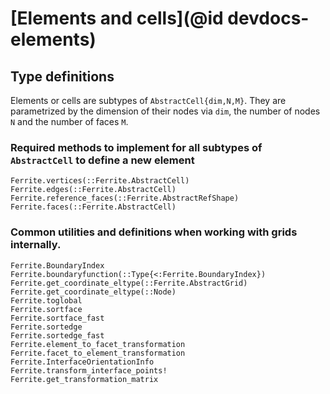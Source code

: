 # [Elements and cells](@id devdocs-elements)

## Type definitions

Elements or cells are subtypes of `AbstractCell{dim,N,M}`. They are parametrized by
the dimension of their nodes via `dim`, the number of nodes `N` and the number
of faces `M`.

### Required methods to implement for all subtypes of `AbstractCell` to define a new element

```@docs
Ferrite.vertices(::Ferrite.AbstractCell)
Ferrite.edges(::Ferrite.AbstractCell)
Ferrite.reference_faces(::Ferrite.AbstractRefShape)
Ferrite.faces(::Ferrite.AbstractCell)
```

### Common utilities and definitions when working with grids internally.

```@docs
Ferrite.BoundaryIndex
Ferrite.boundaryfunction(::Type{<:Ferrite.BoundaryIndex})
Ferrite.get_coordinate_eltype(::Ferrite.AbstractGrid)
Ferrite.get_coordinate_eltype(::Node)
Ferrite.toglobal
Ferrite.sortface
Ferrite.sortface_fast
Ferrite.sortedge
Ferrite.sortedge_fast
Ferrite.element_to_facet_transformation
Ferrite.facet_to_element_transformation
Ferrite.InterfaceOrientationInfo
Ferrite.transform_interface_points!
Ferrite.get_transformation_matrix
```

